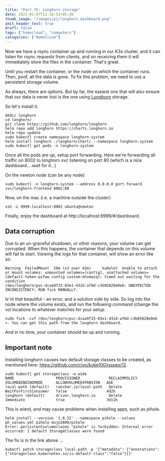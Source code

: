 ```yaml
---
title: "Part 35: Longhorn storage"
date: 2021-01-07T12:10:51+05:30
thumb_image: "/images/pi/longhorn_dashboard.png"
omit_header_text: true
draft: false
tags: ["homecloud", "computers"]
categories: ["HomeCloud"]
---
```


Now we have a rsync container up and running in our K3s cluster, and it can listen for rsync requests from clients, and on receiving them it will immediately store the files in the container. That's great. 

Until you restart the container, or the node on which the container runs. Then, poof, all the data is gone. To fix this problem, we need to use a persistent storage volume. 

As always, there are options. But by far, the easiest one that will also ensure that our data is never lost is the one using [Longhorn](https://github.com/longhorn/longhorn) storage. 

So let's install it. 

```
mkdir longhorn
cd longhorn/
git clone https://github.com/longhorn/longhorn
helm repo add longhorn https://charts.longhorn.io
helm repo update 
sudo kubectl create namespace longhorn-system
helm install longhorn ./longhorn/chart/ --namespace longhorn-system
sudo kubectl get pods -n longhorn-system
```

Once all the pods are up, setup port forwarding. Here we're forwarding all traffic on 8002 to longhorn svc listening on port 80 (which is a nice dashboard....wait for it...)

On the newton node (can be any node)
```
sudo kubectl -n longhorn-system --address 0.0.0.0 port-forward svc/longhorn-frontend 8002:80
```

Now, on the mac (i.e. a machine outside the cluster)

```
ssh -L 9999:localhost:8002 ubuntu@newton
```

Finally, enjoy the dashboard at http://localhost:9999/#/dashboard.

## Data corruption

Due to an un-graceful shutdown, or other reasons, your volume can get corrupted. When this happens, the container that depends on this volume will fail to start. Viewing the logs for that container, will show an error like so:

```
Warning  FailedMount  26m (x3 over 42m)     kubelet  Unable to attach or mount volumes: unmounted volumes=[config], unattached volumes=[default-token-pzfww config custom-dnsmasq]: timed out waiting for the condition
/dev/longhorn/pvc-dcaa9f25-03e1-432d-af6d-c3b85820e0e6: UNEXPECTED INCONSISTENCY; RUN fsck MANUALLY.
```

Is'nt that beautiful - an error, and a solution side by side. So log into the node where the volume exists, and run the following command (change the vol locations to whatever matches for your setup.

```
sudo fsck -cvf /dev/longhorn/pvc-dcaa9f25-03e1-432d-af6d-c3b85820e0e6 <- You can get this path from the longhorn dashboard.
```

And in no time, your container should be up and running. 

## Important note

Installing longhorn causes two default storage classes to be created, as mentioned here: https://github.com/civo/kube100/issues/12. 

```
sudo kubectl get storageclass -o wide
NAME                   PROVISIONER             RECLAIMPOLICY   VOLUMEBINDINGMODE      ALLOWVOLUMEEXPANSION   AGE
local-path (default)   rancher.io/local-path   Delete          WaitForFirstConsumer   false                  4d2h
longhorn (default)     driver.longhorn.io      Delete          Immediate              true                   3d11h
```

This is wierd, and may cause problems when installing apps, such as pihole. 

```
helm install --version '1.8.22' --namespace pihole --values ph_values.yml pihole mojo2600/pihole
Error: persistentvolumeclaims "pihole" is forbidden: Internal error occurred: 2 default StorageClasses were found
```

The fix is in the link above ...

```
kubectl patch storageclass local-path -p '{"metadata": {"annotations":{"storageclass.kubernetes.io/is-default-class":"false"}}}'
```






